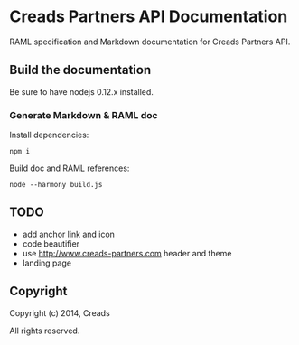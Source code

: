 Creads Partners API Documentation
=================================

RAML specification and Markdown documentation for Creads Partners API.

## Build the documentation

Be sure to have nodejs 0.12.x installed.

### Generate Markdown & RAML doc

Install dependencies:

    npm i

 Build doc and RAML references:

    node --harmony build.js

## TODO

* add anchor link and icon
* code beautifier
* use http://www.creads-partners.com header and theme
* landing page

## Copyright

Copyright (c) 2014, Creads

All rights reserved.